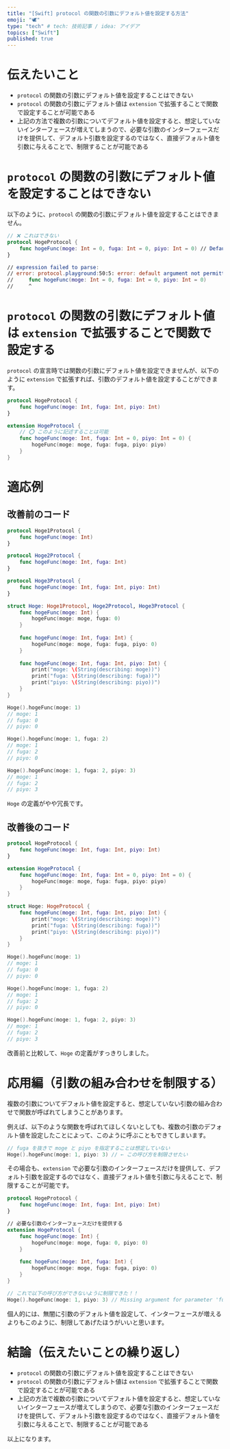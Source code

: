 ```yaml
---
title: "[Swift] protocol の関数の引数にデフォルト値を設定する方法"
emoji: "🕊"
type: "tech" # tech: 技術記事 / idea: アイデア
topics: ["Swift"]
published: true
---
```


# 伝えたいこと

- `protocol` の関数の引数にデフォルト値を設定することはできない
- `protocol` の関数の引数にデフォルト値は `extension` で拡張することで関数で設定することが可能である
- 上記の方法で複数の引数についてデフォルト値を設定すると、想定していないインターフェースが増えてしまうので、必要な引数のインターフェースだけを提供して、デフォルト引数を設定するのではなく、直接デフォルト値を引数に与えることで、制限することが可能である

# `protocol` の関数の引数にデフォルト値を設定することはできない

以下のように、`protocol` の関数の引数にデフォルト値を設定することはできません。

```swift
// ❌ これはできない
protocol HogeProtocol {
    func hogeFunc(moge: Int = 0, fuga: Int = 0, piyo: Int = 0) // Default argument not permitted in a protocol method
}

// expression failed to parse:
// error: protocol.playground:50:5: error: default argument not permitted in a protocol method
//     func hogeFunc(moge: Int = 0, fuga: Int = 0, piyo: Int = 0)
//     ^
```

# `protocol` の関数の引数にデフォルト値は `extension` で拡張することで関数で設定する

`protocol` の宣言時では関数の引数にデフォルト値を設定できませんが、以下のように `extension` で拡張すれば、引数のデフォルト値を設定することができます。

```swift
protocol HogeProtocol {
    func hogeFunc(moge: Int, fuga: Int, piyo: Int)
}

extension HogeProtocol {
    // ⭕️ このように記述することは可能
    func hogeFunc(moge: Int, fuga: Int = 0, piyo: Int = 0) {
        hogeFunc(moge: moge, fuga: fuga, piyo: piyo)
    }
}
```

# 適応例

## 改善前のコード

```swift
protocol Hoge1Protocol {
    func hogeFunc(moge: Int)
}

protocol Hoge2Protocol {
    func hogeFunc(moge: Int, fuga: Int)
}

protocol Hoge3Protocol {
    func hogeFunc(moge: Int, fuga: Int, piyo: Int)
}

struct Hoge: Hoge1Protocol, Hoge2Protocol, Hoge3Protocol {
    func hogeFunc(moge: Int) {
        hogeFunc(moge: moge, fuga: 0)
    }
    
    func hogeFunc(moge: Int, fuga: Int) {
        hogeFunc(moge: moge, fuga: fuga, piyo: 0)
    }
    
    func hogeFunc(moge: Int, fuga: Int, piyo: Int) {
        print("moge: \(String(describing: moge))")
        print("fuga: \(String(describing: fuga))")
        print("piyo: \(String(describing: piyo))")
    }
}

Hoge().hogeFunc(moge: 1)
// moge: 1
// fuga: 0
// piyo: 0

Hoge().hogeFunc(moge: 1, fuga: 2)
// moge: 1
// fuga: 2
// piyo: 0

Hoge().hogeFunc(moge: 1, fuga: 2, piyo: 3)
// moge: 1
// fuga: 2
// piyo: 3
```

`Hoge` の定義がやや冗長です。

## 改善後のコード

```swift
protocol HogeProtocol {
    func hogeFunc(moge: Int, fuga: Int, piyo: Int)
}

extension HogeProtocol {
    func hogeFunc(moge: Int, fuga: Int = 0, piyo: Int = 0) {
        hogeFunc(moge: moge, fuga: fuga, piyo: piyo)
    }
}

struct Hoge: HogeProtocol {
    func hogeFunc(moge: Int, fuga: Int, piyo: Int) {
        print("moge: \(String(describing: moge))")
        print("fuga: \(String(describing: fuga))")
        print("piyo: \(String(describing: piyo))")
    }
}

Hoge().hogeFunc(moge: 1)
// moge: 1
// fuga: 0
// piyo: 0

Hoge().hogeFunc(moge: 1, fuga: 2)
// moge: 1
// fuga: 2
// piyo: 0

Hoge().hogeFunc(moge: 1, fuga: 2, piyo: 3)
// moge: 1
// fuga: 2
// piyo: 3
```

改善前と比較して、`Hoge` の定義がすっきりしました。

# 応用編（引数の組み合わせを制限する）

複数の引数についてデフォルト値を設定すると、想定していない引数の組み合わせで関数が呼ばれてしまうことがあります。

例えば、以下のような関数を呼ばれてほしくないとしても、複数の引数のデフォルト値を設定したことによって、このように呼ぶこともできてしまいます。

```swift
// fuga を抜きで moge と piyo を指定することは想定していない
Hoge().hogeFunc(moge: 1, piyo: 3) // ← この呼び方を制限させたい
```

その場合も、`extension` で必要な引数のインターフェースだけを提供して、デフォルト引数を設定するのではなく、直接デフォルト値を引数に与えることで、制限することが可能です。

```swift
protocol HogeProtocol {
    func hogeFunc(moge: Int, fuga: Int, piyo: Int)
}

// 必要な引数のインターフェースだけを提供する
extension HogeProtocol {
    func hogeFunc(moge: Int) {
        hogeFunc(moge: moge, fuga: 0, piyo: 0)
    }
    
    func hogeFunc(moge: Int, fuga: Int) {
        hogeFunc(moge: moge, fuga: fuga, piyo: 0)
    }
}

// これで以下の呼び方ができないように制限できた！！
Hoge().hogeFunc(moge: 1, piyo: 3) // Missing argument for parameter 'fuga' in call
```

個人的には、無闇に引数のデフォルト値を設定して、インターフェースが増えるよりもこのように、制限してあげたほうがいいと思います。

# 結論（伝えたいことの繰り返し）

- `protocol` の関数の引数にデフォルト値を設定することはできない
- `protocol` の関数の引数にデフォルト値は `extension` で拡張することで関数で設定することが可能である
- 上記の方法で複数の引数についてデフォルト値を設定すると、想定していないインターフェースが増えてしまうので、必要な引数のインターフェースだけを提供して、デフォルト引数を設定するのではなく、直接デフォルト値を引数に与えることで、制限することが可能である


以上になります。